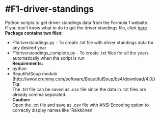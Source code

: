 #F1-driver-standings
===================
Python scripts to get driver standings data from the Formula 1 website.  
If you don't know what to do to get the driver standings file, click [here](https://github.com/nikkindev/F1-driver-standings/wiki)  
**Package contains two files:**  
* F1driverstandings.py - To create .txt file with driver standings data for any desired year
* F1driverstandings_complete.py - To create .txt files for all the years automatically when the script is run  
**Requirements:**  
* python
* BeautifulSoup module (http://www.crummy.com/software/BeautifulSoup/bs4/download/4.0/)  
**Tip:**  
The .txt file can be saved as .csv file since the data in .txt files are already comma separated.  
**Caution:**  
Open the .txt file and save as .csv file with ANSI Encoding option to correctly display names like 'Räikkönen'
